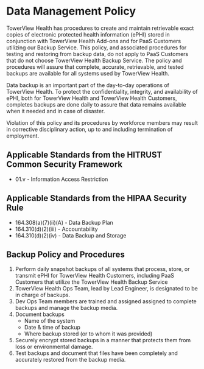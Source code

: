 # Data Management Policy

TowerView Health has procedures to create and maintain retrievable exact copies of electronic protected health information (ePHI) stored in conjunction with TowerView Health Add-ons and for PaaS Customers utilizing our Backup Service. This policy, and associated procedures for testing and restoring from backup data, do not apply to PaaS Customers that do not choose TowerView Health Backup Service. The policy and procedures will assure that complete, accurate, retrievable, and tested backups are available for all systems used by TowerView Health.
  
Data backup is an important part of the day-to-day operations of TowerView Health. To protect the confidentiality, integrity, and availability of ePHI, both for TowerView Health and TowerView Health Customers, completes backups are done daily to assure that data remains available when it needed and in case of disaster.

Violation of this policy and its procedures by workforce members may result in corrective disciplinary action, up to and including termination of employment.

## Applicable Standards from the HITRUST Common Security Framework

* 01.v - Information Access Restriction

## Applicable Standards from the HIPAA Security Rule

* 164.308(a)(7)(ii)(A) - Data Backup Plan
* 164.310(d)(2)(iii) - Accountability
* 164.310(d)(2)(iv) - Data Backup and Storage

## Backup Policy and Procedures

1. Perform daily snapshot backups of all systems that process, store, or transmit ePHI for TowerView Health Customers, including PaaS Customers that utilize the TowerView Health Backup Service
2. TowerView Health Ops Team, lead by Lead Engineer, is designated to be in charge of backups.
3. Dev Ops Team members are trained and assigned assigned to complete backups and manage the backup media.
4. Document backups 
	* Name of the system
	* Date & time of backup
	* Where backup stored (or to whom it was provided)
5. Securely encrypt stored backups in a manner that protects them from loss or environmental damage.
6. Test backups and document that files have been completely and accurately restored from the backup media.